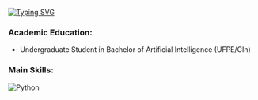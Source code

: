 [![Typing SVG](https://readme-typing-svg.herokuapp.com?font=Fira+Code&weight=300&size=50&duration=4000&pause=1000&color=800020&center=true&vCenter=true&random=false&width=1000&lines=Hello%2C+my+name+is+Anysabele;I'm+21+years+old;I'm+a+Data+Scientist;I'm+from+Brazil;welcome%3A)](https://git.io/typing-svg)

<h3 align = "left">Academic Education:</h3>
<ul align="left">
  <li>Undergraduate Student in Bachelor of Artificial Intelligence (UFPE/CIn)</li>
</ul>

<h3 align="left">Main Skills:</h3>
<p align="left">
  <img src="https://img.shields.io/badge/Python-000000?style=for-the-badge&logo=python&logoColor=white" alt="Python">&nbsp;
</p>
